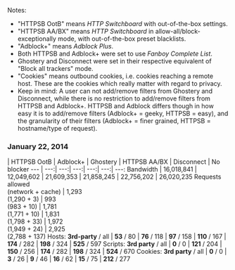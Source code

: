 Notes:
- "HTTPSB OotB" means *HTTP Switchboard* with out-of-the-box settings.
- "HTTPSB AA/BX" means *HTTP Switchboard* in allow-all/block-exceptionally mode, with out-of-the-box preset blacklists.
- "Adblock+" means *Adblock Plus*.
- Both HTTPSB and Adblock+ were set to use *Fanboy Complete List*.
- Ghostery and Disconnect were set in their respective equivalent of "Block all trackers" mode.
- "Cookies" means outbound cookies, i.e. cookies reaching a remote host. These are the cookies which really matter with regard to privacy.
- Keep in mind: A user can not add/remove filters from Ghostery and Disconnect, while there is no restriction to add/remove filters from HTTPSB and Adblock+. HTTPSB and Adblock differs though in how easy it is to add/remove filters (Adblock+ = geeky, HTTPSB = easy), and the granularity of their filters (Adblock+ = finer grained, HTTPSB = hostname/type of request).

### January 22, 2014
 | HTTPSB OotB | Adblock+ | Ghostery | HTTPSB AA/BX | Disconnect | No blocker
--- | ---:| ---:| ---:| ---:| ---:| ---:
Bandwidth | 16,018,841 | 12,049,602 | 21,609,353 | 21,858,245 | 22,756,202 | 26,020,235
Requests allowed<br>(network + cache) | 1,293<br>(1,290 + 3) | 993<br>(983 + 10) | 1,781<br>(1,771 + 10) | 1,831<br>(1,798 + 33) | 1,972<br>(1,949 + 24) | 2,925<br>(2,788 + 137)
Hosts: **3rd-party** / all | **53** / 80 | **76** / 118 | **97** / 158 | **110** / 167 | **174** / 282 | **198** / 324 | **525** / 597
Scripts: **3rd party** / all | **0** / 0 | **121** / 204 | **150** / 256 | **174** / 282 | **198** / 324 | **524** / 670
Cookies: **3rd party** / all | **0** / 0 | **3** / 26 | **9** / 46 | **16** / 62 | **15** / 75 | **212** / 277